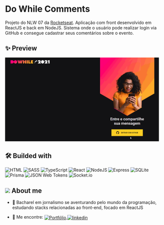 ﻿# Do While Comments

Projeto do NLW 07 da [Rocketseat](https://rocketseat.com.br/). Aplicação com front desenvolvido em ReactJS e back em NodeJS. Sistema onde o usuário pode realizar login via GitHub e consegue cadastrar seus comentários sobre o evento.

## ✨ Preview

<img src="./preview.gif">

## 🛠 Builded with

![HTML](https://img.shields.io/badge/-HTML-05122A?style=flat&logo=HTML5)
![SASS](https://img.shields.io/badge/-SASS-05122A?style=flat&logo=sass)
![TypeScript](https://img.shields.io/badge/-TypeScript-05122A?style=flat&logo=typescript)
![React](https://img.shields.io/badge/-React-05122A?style=flat&logo=react)
![NodeJS](https://img.shields.io/badge/-NodeJS-05122A?style=flat&logo=Node.js)
![Express](https://img.shields.io/badge/-Express-05122A?style=flat&logo=express)
![SQLite](https://img.shields.io/badge/-SQLite-05122A?style=flat&logo=SQLite)
![Prisma](https://img.shields.io/badge/-Prisma-05122A?style=flat&logo=Prisma)
![JSON Web Tokens](https://img.shields.io/badge/-JSON%20Web%20Tokens-05122A?style=flat&logo=JSON%20Web%20Tokens)
![Socket.io](https://img.shields.io/badge/-Socket.io-05122A?style=flat&logo=Socket.io)

## <img src="https://raw.githubusercontent.com/kaueMarques/kaueMarques/master/hi.gif" width="25px"> About me

- 👤 Bacharel em jornalismo se aventurando pelo mundo da programação, estudando stacks relacionadas ao front-end, focado em ReactJS

- 🔭 Me encontre: <a href="https://josesouzaa.github.io" target="_blank">
  <img align="center" src="https://img.shields.io/badge/Portf%C3%B3lio-Jos%C3%A9%20de%20Souza-05122A?style=flat" alt="Portfólio"/>
  </a> <a href="https://www.linkedin.com/in/jose-de-souza/" target="_blank">
  <img align="center" src="https://img.shields.io/badge/-José_de_Souza-05122A?style=flat&logo=linkedin" alt="linkedin"/>
  </a>
